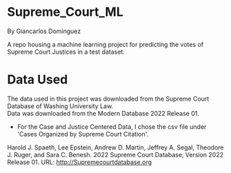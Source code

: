 # Supreme_Court_ML
By Giancarlos Dominguez

A repo housing a machine learning project for predicting the votes of Supreme Court Justices in a test dataset. 

# Data Used
The data used in this project was downloaded from the Supreme Court Database of Washing University Law.<br>
Data was downloaded from the Modern Database 2022 Release 01.
- For the Case and Justice Centered Data, I chose the csv file under 'Cases Organized by Supreme Court Citation'.

Harold J. Spaeth, Lee Epstein, Andrew D. Martin, Jeffrey A. Segal, Theodore J. Ruger, and Sara C. Benesh. 2022 Supreme Court Database, Version 2022 Release 01. URL: http://Supremecourtdatabase.org